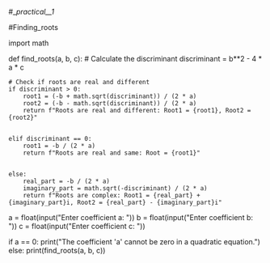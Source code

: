#__practical__1_

#Finding_roots



import math


def find_roots(a, b, c):
    # Calculate the discriminant
    discriminant = b**2 - 4 * a * c
    
    # Check if roots are real and different
    if discriminant > 0:
        root1 = (-b + math.sqrt(discriminant)) / (2 * a)
        root2 = (-b - math.sqrt(discriminant)) / (2 * a)
        return f"Roots are real and different: Root1 = {root1}, Root2 = {root2}"
    

    elif discriminant == 0:
        root1 = -b / (2 * a)
        return f"Roots are real and same: Root = {root1}"
    

    else:
        real_part = -b / (2 * a)
        imaginary_part = math.sqrt(-discriminant) / (2 * a)
        return f"Roots are complex: Root1 = {real_part} + {imaginary_part}i, Root2 = {real_part} - {imaginary_part}i"


a = float(input("Enter coefficient a: "))
b = float(input("Enter coefficient b: "))
c = float(input("Enter coefficient c: "))


if a == 0:
    print("The coefficient 'a' cannot be zero in a quadratic equation.")
else:
    print(find_roots(a, b, c))